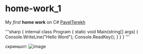 # home-work_1
My *first* **home work** on C#  [PavelTerekh](https://github.com/PavelTerekh)

'''sharp
{
    internal class Program
    {
        static void Main(string[] args)
        {
            Console.WriteLine("Hello Word");
            Console.ReadKey();
        }
    }
}
'''

_скриншот:_
![image](https://user-images.githubusercontent.com/128780232/227448095-1b295525-24f8-4d28-b92e-f92aefb8302e.png)
